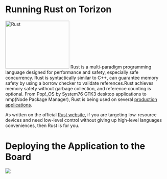 # Running Rust on Torizon # 

<img src="https://rustacean.net/assets/rustacean-flat-happy.png" alt="Rust" width="200" height="150" />  Rust is a multi-paradigm programming language designed for performance and safety, especially safe concurrency. Rust is syntactically similar to C++, can guarantee memory safety by using a borrow checker to validate references.Rust achieves memory safety without garbage collection, and reference counting is optional. From Pop!_OS by System76 GTK3 desktop applications to nmp(Node Package Manager), Rust is being used on several [production applications](https://www.rust-lang.org/pt-BR/production/users).

As written on the official [Rust website](https://www.rust-lang.org/), if you are targeting low-resource devices and need low-level control without giving up high-level languages conveniences, then Rust is for you.

# Deploying the Application to the Board #

![](https://docs.toradex.com/109253-rust-gtk.gif)

